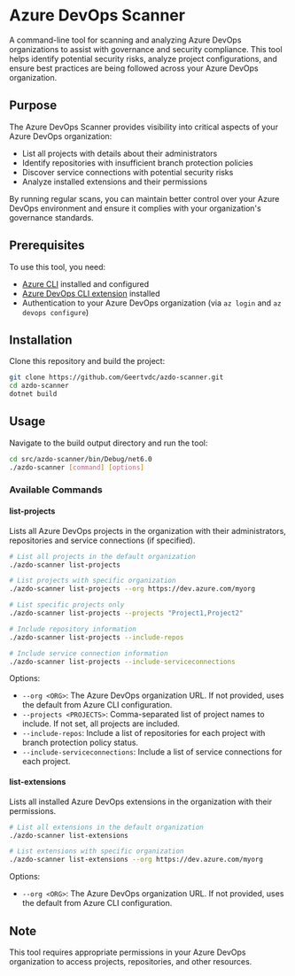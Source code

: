 # Azure DevOps Scanner

A command-line tool for scanning and analyzing Azure DevOps organizations to assist with governance and security compliance. This tool helps identify potential security risks, analyze project configurations, and ensure best practices are being followed across your Azure DevOps organization.

## Purpose

The Azure DevOps Scanner provides visibility into critical aspects of your Azure DevOps organization:

- List all projects with details about their administrators
- Identify repositories with insufficient branch protection policies
- Discover service connections with potential security risks
- Analyze installed extensions and their permissions

By running regular scans, you can maintain better control over your Azure DevOps environment and ensure it complies with your organization's governance standards.

## Prerequisites

To use this tool, you need:

- [Azure CLI](https://docs.microsoft.com/en-us/cli/azure/install-azure-cli) installed and configured
- [Azure DevOps CLI extension](https://docs.microsoft.com/en-us/azure/devops/cli/) installed
- Authentication to your Azure DevOps organization (via `az login` and `az devops configure`)

## Installation

Clone this repository and build the project:

```bash
git clone https://github.com/Geertvdc/azdo-scanner.git
cd azdo-scanner
dotnet build
```

## Usage

Navigate to the build output directory and run the tool:

```bash
cd src/azdo-scanner/bin/Debug/net6.0
./azdo-scanner [command] [options]
```

### Available Commands

#### list-projects

Lists all Azure DevOps projects in the organization with their administrators, repositories and service connections (if specified).

```bash
# List all projects in the default organization
./azdo-scanner list-projects

# List projects with specific organization
./azdo-scanner list-projects --org https://dev.azure.com/myorg

# List specific projects only
./azdo-scanner list-projects --projects "Project1,Project2"

# Include repository information
./azdo-scanner list-projects --include-repos

# Include service connection information
./azdo-scanner list-projects --include-serviceconnections
```

Options:
- `--org <ORG>`: The Azure DevOps organization URL. If not provided, uses the default from Azure CLI configuration.
- `--projects <PROJECTS>`: Comma-separated list of project names to include. If not set, all projects are included.
- `--include-repos`: Include a list of repositories for each project with branch protection policy status.
- `--include-serviceconnections`: Include a list of service connections for each project.

#### list-extensions

Lists all installed Azure DevOps extensions in the organization with their permissions.

```bash
# List all extensions in the default organization
./azdo-scanner list-extensions

# List extensions with specific organization
./azdo-scanner list-extensions --org https://dev.azure.com/myorg
```

Options:
- `--org <ORG>`: The Azure DevOps organization URL. If not provided, uses the default from Azure CLI configuration.

## Note

This tool requires appropriate permissions in your Azure DevOps organization to access projects, repositories, and other resources.